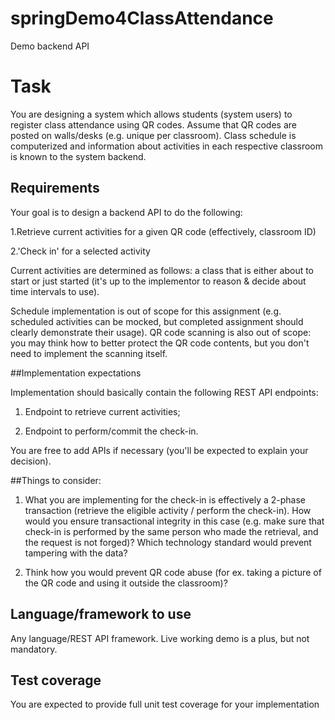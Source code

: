 # springDemo4ClassAttendance
Demo backend API


# Task
You are designing a system which allows students (system users) to register class attendance
using QR codes. Assume that QR codes are posted on walls/desks (e.g. unique per classroom).
Class schedule is computerized and information about activities in each respective classroom is
known to the system backend.

## Requirements


Your goal is to design a backend API to do the following:

1.Retrieve current activities for a given QR code (effectively, classroom ID)

2.'Check in' for a selected activity

Current activities are determined as follows: a class that is either about to start or just started
(it's up to the implementor to reason & decide about time intervals to use).

Schedule implementation is out of scope for this assignment (e.g. scheduled activities can be
mocked, but completed assignment should clearly demonstrate their usage).
QR code scanning is also out of scope: you may think how to better protect the QR code
contents, but you don't need to implement the scanning itself.


##Implementation expectations

Implementation should basically contain the following REST API endpoints:

1. Endpoint to retrieve current activities;

2. Endpoint to perform/commit the check-in.

You are free to add APIs if necessary (you'll be expected to explain your decision).


##Things to consider:

1. What you are implementing for the check-in is effectively a 2-phase transaction (retrieve
the eligible activity / perform the check-in). 
How would you ensure transactional integrity in this case (e.g. make sure that check-in is performed by the same person who made the retrieval, and the request is not forged)? 
Which technology standard would prevent tampering with the data?

2. Think how you would prevent QR code abuse (for ex. taking a picture of the QR code
and using it outside the classroom)?

## Language/framework to use

Any language/REST API framework. Live working demo is a plus, but not mandatory.

## Test coverage

You are expected to provide full unit test coverage for your implementation

